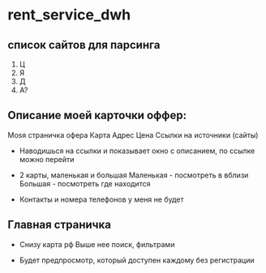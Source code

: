# rent_service_dwh

## список сайтов для парсинга
1. Ц
2. Я
3. Д
4. А?

## Описание моей карточки оффер:
Моsя страничка офера
Карта
Адрес
Цена
Ссылки на источники (сайты)

* Наводишься на ссылки и показывает окно с описанием, по ссылке можно перейти

* 2 карты, маленькая и большая
    Маленькая - посмотреть в вблизи
    Большая - посмотреть где находится

* Контакты и номера телефонов у меня не будет


## Главная страничка
* Снизу карта рф
    Выше нее поиск, фильтрами

* Будет предпросмотр, который доступен каждому без регистрации
